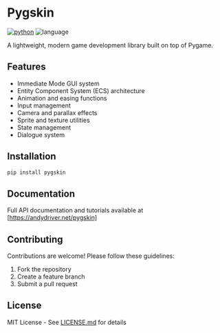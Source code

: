 # Pygskin

[![python](https://img.shields.io/badge/python-3.13+-blue.svg)](https://www.python.org/downloads/)
![language](https://img.shield.io/github/languages/top/andyhd/pygskin)

A lightweight, modern game development library built on top of Pygame.

## Features

- Immediate Mode GUI system
- Entity Component System (ECS) architecture
- Animation and easing functions
- Input management
- Camera and parallax effects
- Sprite and texture utilities
- State management
- Dialogue system

## Installation

```bash
pip install pygskin
```
## Documentation

Full API documentation and tutorials available at [https://andydriver.net/pygskin]

## Contributing

Contributions are welcome! Please follow these guidelines:
1. Fork the repository
2. Create a feature branch
3. Submit a pull request

## License

MIT License - See [LICENSE.md](LICENSE.md) for details
